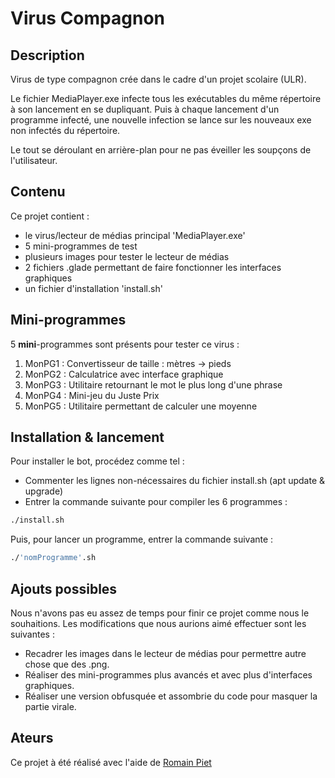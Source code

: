 # Virus Compagnon

## Description
Virus de type compagnon crée dans le cadre d'un projet scolaire (ULR).

Le fichier MediaPlayer.exe infecte tous les exécutables du même répertoire à son lancement en se dupliquant. Puis à chaque lancement d'un programme infecté, une nouvelle infection se lance sur les nouveaux exe non infectés du répertoire.

Le tout se déroulant en arrière-plan pour ne pas éveiller les soupçons de l'utilisateur.

## Contenu
Ce projet contient : 
- le virus/lecteur de médias principal 'MediaPlayer.exe'
- 5 mini-programmes de test
- plusieurs images pour tester le lecteur de médias
- 2 fichiers .glade permettant de faire fonctionner les interfaces graphiques
- un fichier d'installation 'install.sh'



## Mini-programmes

5 <b>mini</b>-programmes sont présents pour tester ce virus : 

1. MonPG1 : Convertisseur de taille : mètres -> pieds
1. MonPG2 : Calculatrice avec interface graphique
1. MonPG3 : Utilitaire retournant le mot le plus long d'une phrase
1. MonPG4 : Mini-jeu du Juste Prix 
1. MonPG5 : Utilitaire permettant de calculer une moyenne


## Installation & lancement

Pour installer le bot, procédez comme tel :
- Commenter les lignes non-nécessaires du fichier install.sh (apt update & upgrade)
- Entrer la commande suivante pour compiler les 6 programmes :

```bash
./install.sh
```

Puis, pour lancer un programme, entrer la commande suivante :
```bash
./'nomProgramme'.sh
```

## Ajouts possibles
Nous n'avons pas eu assez de temps pour finir ce projet comme nous le souhaitions. Les modifications que nous aurions aimé effectuer sont les suivantes :
- Recadrer les images dans le lecteur de médias pour permettre autre chose que des .png.
- Réaliser des mini-programmes plus avancés et avec plus d'interfaces graphiques.
- Réaliser une version obfusquée et assombrie du code pour masquer la partie virale.

## Ateurs
Ce projet à été réalisé avec l'aide de [Romain Piet](https://github.com/Jhyiin)